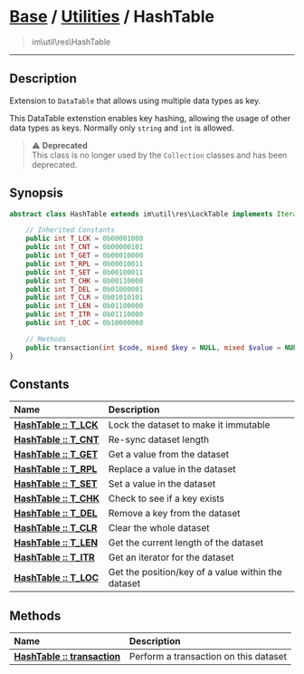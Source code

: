 # [Base](base.md) / [Utilities](util.md) / HashTable
 > im\util\res\HashTable
____

## Description
Extension to `DataTable` that allows using multiple data types as key.

This DataTable extenstion enables key hashing, allowing the usage of
other data types as keys. Normally only `string` and `int` is allowed.

> :warning: **Deprecated**  
> This class is no longer used by the `Collection` classes and has been deprecated.  

## Synopsis
```php
abstract class HashTable extends im\util\res\LockTable implements IteratorAggregate, Traversable {

    // Inherited Constants
    public int T_LCK = 0b00001000
    public int T_CNT = 0b00000101
    public int T_GET = 0b00010000
    public int T_RPL = 0b00010011
    public int T_SET = 0b00100011
    public int T_CHK = 0b00110000
    public int T_DEL = 0b01000001
    public int T_CLR = 0b01010101
    public int T_LEN = 0b01100000
    public int T_ITR = 0b01110000
    public int T_LOC = 0b10000000

    // Methods
    public transaction(int $code, mixed $key = NULL, mixed $value = NULL): mixed
}
```

## Constants
| Name | Description |
| :--- | :---------- |
| [__HashTable&nbsp;::&nbsp;T\_LCK__](util-HashTable-prop_T_LCK.md) | Lock the dataset to make it immutable |
| [__HashTable&nbsp;::&nbsp;T\_CNT__](util-HashTable-prop_T_CNT.md) | Re-sync dataset length |
| [__HashTable&nbsp;::&nbsp;T\_GET__](util-HashTable-prop_T_GET.md) | Get a value from the dataset |
| [__HashTable&nbsp;::&nbsp;T\_RPL__](util-HashTable-prop_T_RPL.md) | Replace a value in the dataset |
| [__HashTable&nbsp;::&nbsp;T\_SET__](util-HashTable-prop_T_SET.md) | Set a value in the dataset |
| [__HashTable&nbsp;::&nbsp;T\_CHK__](util-HashTable-prop_T_CHK.md) | Check to see if a key exists |
| [__HashTable&nbsp;::&nbsp;T\_DEL__](util-HashTable-prop_T_DEL.md) | Remove a key from the dataset |
| [__HashTable&nbsp;::&nbsp;T\_CLR__](util-HashTable-prop_T_CLR.md) | Clear the whole dataset |
| [__HashTable&nbsp;::&nbsp;T\_LEN__](util-HashTable-prop_T_LEN.md) | Get the current length of the dataset |
| [__HashTable&nbsp;::&nbsp;T\_ITR__](util-HashTable-prop_T_ITR.md) | Get an iterator for the dataset |
| [__HashTable&nbsp;::&nbsp;T\_LOC__](util-HashTable-prop_T_LOC.md) | Get the position/key of a value within the dataset |

## Methods
| Name | Description |
| :--- | :---------- |
| [__HashTable&nbsp;::&nbsp;transaction__](util-HashTable-transaction.md) | Perform a transaction on this dataset |
